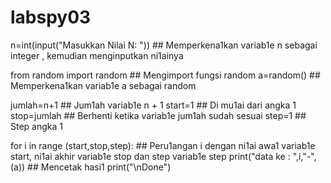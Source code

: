 # labspy03

n=int(input("Masukkan Nilai N: "))      ## Memperkena1kan variab1e n sebagai integer , kemudian menginputkan ni1ainya

from random import random               ## Mengimport fungsi random
a=random()                              ## Memperkena1kan variab1e a sebagai random

jumlah=n+1                              ## Jum1ah variab1e n + 1
start=1                                 ## Di mu1ai dari angka 1
stop=jumlah                             ## Berhenti ketika variab1e jum1ah sudah sesuai
step=1                                  ## Step angka 1

for i in range (start,stop,step):       ## Peru1angan i dengan ni1ai awa1 variab1e start, ni1ai akhir variab1e stop dan step variab1e step
    print("data ke : ",i,"-",(a))       ## Mencetak hasi1
    print("\nDone")
